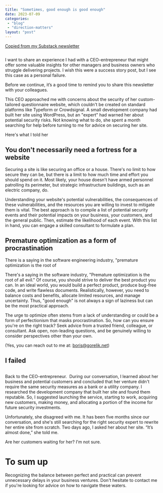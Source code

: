 ```yaml
---
title: "Sometimes, good enough is good enough"
date: 2023-07-09
categories: 
 - "blog"
 - "direction-matters"
layout: "post"
---
```


<!-- wp:paragraph -->
[Copied from my Substack newsletter](https://directionmatters.substack.com/p/sometimes-good-enough-is-good-enough)


<!-- /wp:paragraph -->

<!-- wp:image {"linkDestination":"custom"} -->
<figure class="wp-block-image"><a href="https://substackcdn.com/image/fetch/f_auto,q_auto:good,fl_progressive:steep/https%3A%2F%2Fsubstack-post-media.s3.amazonaws.com%2Fpublic%2Fimages%2F8d71c273-c9fd-4816-8495-4e1bc59f450a_1191x512.png" target="_blank" rel="noreferrer noopener"><img src="https://substackcdn.com/image/fetch/w_5760,c_limit,f_auto,q_auto:good,fl_progressive:steep/https%3A%2F%2Fsubstack-post-media.s3.amazonaws.com%2Fpublic%2Fimages%2F8d71c273-c9fd-4816-8495-4e1bc59f450a_1191x512.png" alt=""></a></figure>
<!-- /wp:image -->

<!-- wp:paragraph -->
I want to share an experience I had with a CEO-entrepreneur that might offer some valuable insights for other managers and business owners who struggle delivering projects. I wish this were a success story post, but I see this case as a personal failure.


<!-- /wp:paragraph -->

<!-- wp:paragraph -->
Before we continue, it’s a good time to remind you to share this newsletter with your colleagues.


<!-- /wp:paragraph -->

<!-- wp:paragraph -->

<!-- /wp:paragraph -->

<!-- wp:paragraph -->
This CEO approached me with concerns about the security of her custom-tailored questionnaire website, which couldn't be created on standard platforms like Typeform or Crowdsignal. A small development company had built her site using WordPress, but an "expert" had warned her about potential security risks. Not knowing what to do, she spent a month searching for help before turning to me for advice on securing her site. 


<!-- /wp:paragraph -->

<!-- wp:paragraph -->
Here's what I told her


<!-- /wp:paragraph -->

<!-- wp:heading -->
## You don't necessarily need a fortress for a website


<!-- /wp:heading -->

<!-- wp:paragraph -->
Securing a site is like securing an office or a house. There's no limit to how secure they can be, but there is a limit to how much time and effort you should spend on it. Most likely, your house doesn't have armed personnel patrolling its perimeter, but strategic infrastructure buildings, such as an electric company, do.


<!-- /wp:paragraph -->

<!-- wp:paragraph -->
Understanding your website's potential vulnerabilities, the consequences of these vulnerabilities, and the resources you are willing to invest to mitigate them is vital. The best approach is to compile a list of potential security events and their potential impacts on your business, your customers, and the general public. Then, estimate the likelihood of each event. With this list in hand, you can engage a skilled consultant to formulate a plan.


<!-- /wp:paragraph -->

<!-- wp:heading -->
## Premature optimization as a form of procrastination


<!-- /wp:heading -->

<!-- wp:paragraph -->
There is a saying in the software engineering industry, "premature optimization is the root of 


<!-- /wp:paragraph -->

<!-- wp:paragraph -->
There's a saying in the software industry, "Premature optimization is the root of all evil." Of course, you should strive to deliver the best product you can. In an ideal world, you would build a perfect product, produce bug-free code, and write flawless documents. Realistically, however, you need to balance costs and benefits, allocate limited resources, and manage uncertainty. Thus, "good enough" is not always a sign of laziness but can be the most practical approach. 


<!-- /wp:paragraph -->

<!-- wp:paragraph -->
The urge to optimize often stems from a lack of understanding or could be a form of perfectionism that masks procrastination. So, how can you ensure you're on the right track? Seek advice from a trusted friend, colleague, or consultant. Ask open, non-leading questions, and be genuinely willing to consider perspectives other than your own. 


<!-- /wp:paragraph -->

<!-- wp:paragraph -->
(Yes, you can reach out to me at: boris@gorelik.net)


<!-- /wp:paragraph -->

<!-- wp:heading -->
## I failed


<!-- /wp:heading -->

<!-- wp:image {"linkDestination":"custom"} -->
<figure class="wp-block-image"><a href="https://substackcdn.com/image/fetch/f_auto,q_auto:good,fl_progressive:steep/https%3A%2F%2Fsubstack-post-media.s3.amazonaws.com%2Fpublic%2Fimages%2F99dae871-720d-486b-9659-363435174941_753x304.jpeg" target="_blank" rel="noreferrer noopener"><img src="https://substackcdn.com/image/fetch/w_1456,c_limit,f_auto,q_auto:good,fl_progressive:steep/https%3A%2F%2Fsubstack-post-media.s3.amazonaws.com%2Fpublic%2Fimages%2F99dae871-720d-486b-9659-363435174941_753x304.jpeg" alt=""></a></figure>
<!-- /wp:image -->

<!-- wp:paragraph -->
Back to the CEO-entrepreneur.  During our conversation, I learned about her business and potential customers and concluded that her venture didn't require the same security measures as a bank or a utility company. I researched the development company that built her site and found them reputable. So, I suggested launching the service, starting to work, acquiring new customers, making money, and allocating a portion of the income for future security investments.


<!-- /wp:paragraph -->

<!-- wp:paragraph -->
Unfortunately, she disagreed with me. It has been five months since our conversation, and she's still searching for the right security expert to rewrite her entire site from scratch. Two days ago, I asked her about her site. “It’s almost done,” she told me.


<!-- /wp:paragraph -->

<!-- wp:paragraph -->
Are her customers waiting for her? I'm not sure.


<!-- /wp:paragraph -->

<!-- wp:heading {"level":1} -->
# To sum up


<!-- /wp:heading -->

<!-- wp:paragraph -->
Recognizing the balance between perfect and practical can prevent unnecessary delays in your business ventures. Don't hesitate to contact me if you're looking for advice on how to navigate these waters.


<!-- /wp:paragraph -->
